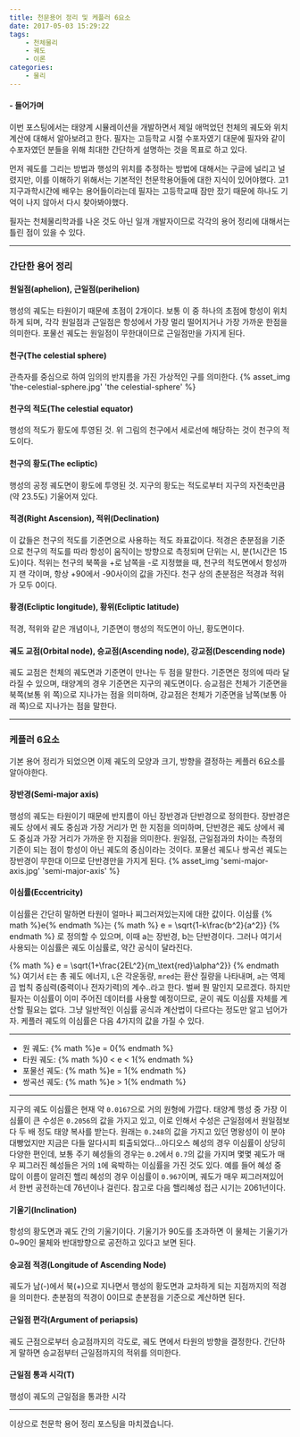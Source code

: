```yaml
---
title: 천문용어 정리 및 케플러 6요소
date: 2017-05-03 15:29:22
tags:
    - 천체물리
    - 궤도
    - 이론
categories: 
    - 물리
---
```


#### - 들어가며
이번 포스팅에서는 태양계 시뮬레이션을 개발하면서 제일 애먹었던 천체의 궤도와 위치 계산에 대해서 알아보려고 한다.
필자는 고등학교 시절 수포자였기 대문에 필자와 같이 수포자였던 분들을 위해 최대한 간단하게 설명하는 것을 목표로 하고 있다.

먼저 궤도를 그리는 방법과 행성의 위치를 추정하는 방법에 대해서는 구글에 널리고 널렸지만, 이를 이해하기 위해서는 기본적인 천문학용어들에 대한 지식이 있어야했다.
고1 지구과학시간에 배우는 용어들이라는데 필자는 고등학교때 잠만 잤기 때문에 하나도 기억이 나지 않아서 다시 찾아봐야했다.

필자는 천체물리학과를 나온 것도 아닌 일개 개발자이므로 각각의 용어 정리에 대해서는 틀린 점이 있을 수 있다.

---
### 간단한 용어 정리

#### 원일점(aphelion), 근일점(perihelion)
행성의 궤도는 타원이기 때문에 초점이 2개이다. 보통 이 중 하나의 초점에 항성이 위치하게 되며, 각각 원일점과 근일점은 항성에서 가장 멀리 떨어지거나 가장 가까운 한점을 의미한다.
포물선 궤도는 원일점이 무한대이므로 근일점만을 가지게 된다.

#### 천구(The celestial sphere)
관측자를 중심으로 하여 임의의 반지름을 가진 가상적인 구를 의미한다.
{% asset_img 'the-celestial-sphere.jpg' 'the celestial-sphere' %}

#### 천구의 적도(The celestial equator)
행성의 적도가 황도에 투영된 것. 위 그림의 천구에서 세로선에 해당하는 것이 천구의 적도이다. 

#### 천구의 황도(The ecliptic)
행성의 공정 궤도면이 황도에 투영된 것. 지구의 황도는 적도로부터 지구의 자전축만큼(약 23.5도) 기울어져 있다.

#### 적경(Right Ascension), 적위(Declination)
이 값들은 천구의 적도를 기준면으로 사용하는 적도 좌표값이다.
적경은 춘분점을 기준으로 천구의 적도를 따라 항성이 움직이는 방향으로 측정되며 단위는 시, 분(1시간은 15도)이다.
적위는 천구의 북쪽을 +로 남쪽을 -로 지정했을 때, 천구의 적도면에서 항성까지 잰 각이며, 항상 +90에서 -90사이의 값을 가진다.
천구 상의 춘분점은 적경과 적위가 모두 0이다.

#### 황경(Ecliptic longitude), 황위(Ecliptic latitude)
적경, 적위와 같은 개념이나, 기준면이 행성의 적도면이 아닌, 황도면이다.

#### 궤도 교점(Orbital node), 승교점(Ascending node), 강교점(Descending node)
궤도 교점은 천체의 궤도면과 기준면이 만나는 두 점을 말한다. 기준면은 정의에 따라 달라질 수 있으며, 태양계의 경우 기준면은 지구의 궤도면이다.
승교점은 천체가 기준면을 북쪽(보통 위 쪽)으로 지나가는 점을 의미하며, 강교점은 천체가 기준면을 남쪽(보통 아래 쪽)으로 지나가는 점을 말한다.
***

### 케플러 6요소
기본 용어 정리가 되었으면 이제 궤도의 모양과 크기, 방향을 결정하는 케플러 6요소를 알아야한다.

#### 장반경(Semi-major axis)
행성의 궤도는 타원이기 때문에 반지름이 아닌 장반경과 단반경으로 정의한다.
장반경은 궤도 상에서 궤도 중심과 가장 거리가 먼 한 지점을 의미하며, 단반경은 궤도 상에서 궤도 중심과 가장 거리가 가까운 한 지점을 의미한다.
원일점, 근일점과의 차이는 측정의 기준이 되는 점이 항성이 아닌 궤도의 중심이라는 것이다.
포물선 궤도나 쌍곡선 궤도는 장반경이 무한대 이므로 단반경만을 가지게 된다.
{% asset_img 'semi-major-axis.jpg' 'semi-major-axis' %}

#### 이심률(Eccentricity)
이심률은 간단히 말하면 타원이 얼마나 찌그러져있는지에 대한 값이다.
이심률 {% math %}e{% endmath %}는
{% math %}
e = \sqrt{1-k\frac{b^2}{a^2}}
{% endmath %}
로 정의할 수 있으며, 이때 a는 장반경, b는 단반경이다.
그러나 여기서 사용되는 이심률은 궤도 이심률로, 약간 공식이 달라진다.

{% math %}
e = \sqrt{1+\frac{2EL^2}{m_\text{red}\alpha^2}}
{% endmath %}
여기서 `E`는 총 궤도 에너지, `L`은 각운동량, `mred`는 환산 질량을 나타내며, `a`는 역제곱 법칙 중심력(중력이나 전자기력)의 계수..라고 한다.
벌써 뭔 말인지 모르겠다. 하지만 필자는 이심률이 이미 주어진 데이터를 사용할 예정이므로, 굳이 궤도 이심률 자체를 계산할 필요는 없다.
그냥 일반적인 이심률 공식과 계산법이 다르다는 정도만 알고 넘어가자.
케플러 궤도의 이심률은 다음 4가지의 값을 가질 수 있다.

***
- 원 궤도: {% math %}e = 0{% endmath %}
- 타원 궤도: {% math %}0 < e < 1{% endmath %}
- 포물선 궤도: {% math %}e = 1{% endmath %}
- 쌍곡선 궤도: {% math %}e > 1{% endmath %}
***

지구의 궤도 이심률은 현재 약 `0.0167`으로 거의 원형에 가깝다. 태양계 행성 중 가장 이심률이 큰 수성은 `0.2056`의 값을 가지고 있고, 이로 인해서 수성은 근일점에서 원일점보다 두 배 정도 태양 복사를 받는다.
원래는 `0.248`의 값을 가지고 있던 명왕성이 이 분야 대빵었지만 지금은 다들 알다시피 퇴출되었다...아디오스
혜성의 경우 이심률이 상당히 다양한 편인데, 보통 주기 혜성들의 경우는 `0.2`에서 `0.7`의 값을 가지며 몇몇 궤도가 매우 찌그러진 혜성들은 거의 `1`에 육박하는 이심률을 가진 것도 있다.
예를 들어 혜성 중 많이 이름이 알려진 핼리 혜성의 경우 이심률이 `0.967`이며, 궤도가 매우 찌그러져있어서 한번 공전하는데 76년이나 걸린다. 참고로 다음 핼리혜성 접근 시기는 2061년이다.

#### 기울기(Inclination)
항성의 황도면과 궤도 간의 기울기이다. 기울기가 90도를 초과하면 이 물체는 기울기가 0~90인 물체와 반대방향으로 공전하고 있다고 보면 된다.

#### 승교점 적경(Longitude of Ascending Node)
궤도가 남(-)에서 북(+)으로 지나면서 행성의 황도면과 교차하게 되는 지점까지의 적경을 의미한다.
춘분점의 적경이 0이므로 춘분점을 기준으로 계산하면 된다.

#### 근일점 편각(Argument of periapsis)
궤도 근점으로부터 승교점까지의 각도로, 궤도 면에서 타원의 방향을 결정한다. 간단하게 말하면 승교점부터 근일점까지의 적위를 의미한다.

#### 근일점 통과 시각(T)
행성이 궤도의 근일점을 통과한 시각
***

이상으로 천문학 용어 정리 포스팅을 마치겠습니다.